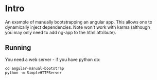 # Intro

An example of manually bootstrapping an angular app. This allows one to dynamically inject dependencies. Note won't work with karma (although you may only need to add ng-app to the html attribute).

## Running

You need a web server - if you have python do: 

    cd angular-manual-bootstrap
    python -m SimpleHTTPServer
